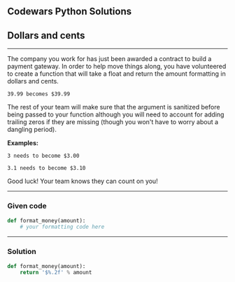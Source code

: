 
Codewars Python Solutions
---
## Dollars and cents <br>
---
The company you work for has just been awarded a contract to build a payment gateway. In order to help move things along, you have volunteered to create a function that will take a float and return the amount formatting in dollars and cents.
```
39.99 becomes $39.99
```
The rest of your team will make sure that the argument is sanitized before being passed to your function although you will need to account for adding trailing zeros if they are missing (though you won't have to worry about a dangling period).

**Examples:**
```
3 needs to become $3.00

3.1 needs to become $3.10
```
Good luck! Your team knows they can count on you!

---
### Given code
```python
def format_money(amount):
    # your formatting code here
```
---
### Solution
```python
def format_money(amount):
    return '$%.2f' % amount
```
